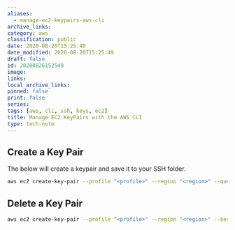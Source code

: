 ```yaml
---
aliases:
  - manage-ec2-keypairs-aws-cli
archive_links: 
category: aws
classification: public
date: 2020-08-26T15:25:49
date_modified: 2020-08-26T15:25:49
draft: false
id: 20200826152549
image: 
links: 
local_archive_links: 
pinned: false
print: false
series: 
tags: [aws, cli, ssh, keys, ec2]
title: Manage EC2 KeyPairs with the AWS CLI
type: tech-note
---
```


## Create a Key Pair

The below will create a keypair and save it to your SSH folder.

```sh
aws ec2 create-key-pair --profile "<profile>" --region "<region>" --query "KeyMaterial" --output "text" --key-name "<key_name>" > ~/.ssh/<key_name>
```

## Delete a Key Pair

```sh
aws ec2 create-key-pair --profile "<profile>" --region "<region>" --key-name "<key_name>"
```